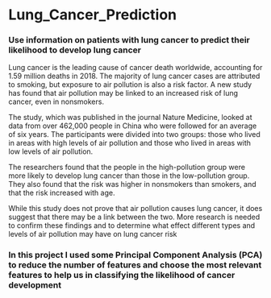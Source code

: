 # Lung_Cancer_Prediction
### Use information on patients with lung cancer to predict their likelihood to develop lung cancer

Lung cancer is the leading cause of cancer death worldwide, accounting for 1.59 million deaths in 2018. The majority of lung cancer cases are attributed to smoking, but exposure to air pollution is also a risk factor. A new study has found that air pollution may be linked to an increased risk of lung cancer, even in nonsmokers.

The study, which was published in the journal Nature Medicine, looked at data from over 462,000 people in China who were followed for an average of six years. The participants were divided into two groups: those who lived in areas with high levels of air pollution and those who lived in areas with low levels of air pollution.

The researchers found that the people in the high-pollution group were more likely to develop lung cancer than those in the low-pollution group. They also found that the risk was higher in nonsmokers than smokers, and that the risk increased with age.

While this study does not prove that air pollution causes lung cancer, it does suggest that there may be a link between the two. More research is needed to confirm these findings and to determine what effect different types and levels of air pollution may have on lung cancer risk
### In this project I used some Principal Component Analysis (PCA) to reduce the number of features and choose the most relevant features to help us in classifying the likelihood of cancer development
